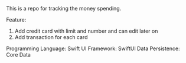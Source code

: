 This is a repo for tracking the money spending.

Feature:
1. Add credit card with limit and number and can edit later on
2. Add transaction for each card

Programming Language: Swift
UI Framework: SwiftUI
Data Persistence: Core Data
